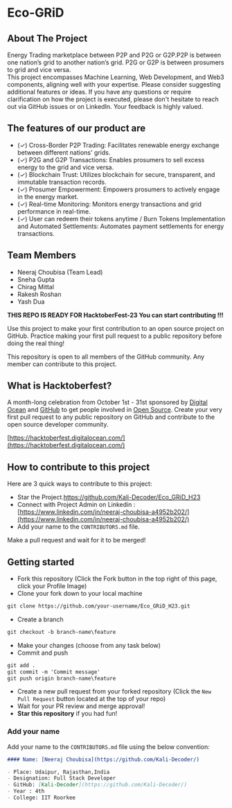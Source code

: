 # Eco-GRiD
## About The Project
Energy Trading marketplace between P2P and P2G or G2P.P2P is between  one nation’s  grid to another nation’s  grid.  P2G or G2P is between prosumers to grid and vice versa.
<br>
This project encompasses Machine Learning, Web Development, and Web3 components, aligning well with your expertise. Please consider suggesting additional features or ideas. If you have any questions or require clarification on how the project is executed, please don't hesitate to reach out via GitHub issues or on LinkedIn. Your feedback is highly valued.
## The features of our product are 
- (✓) Cross-Border P2P Trading: Facilitates renewable energy exchange between different nations' grids.
- (✓) P2G and G2P Transactions: Enables prosumers to sell excess energy to the grid and vice versa.
- (✓) Blockchain Trust: Utilizes blockchain for secure, transparent, and immutable transaction records.
- (✓) Prosumer Empowerment: Empowers prosumers to actively engage in the energy market.
- (✓) Real-time Monitoring: Monitors energy transactions and grid performance in real-time.
- (✓) User can redeem their tokens anytime / Burn Tokens Implementation and Automated Settlements: Automates payment settlements for energy transactions.

## Team Members
- Neeraj Choubisa (Team Lead)
- Sneha Gupta
- Chirag Mittal
- Rakesh Roshan
- Yash Dua


**THIS REPO IS READY FOR HacktoberFest-23 You can start contributing !!!**

Use this project to make your first contribution to an open source project on GitHub. Practice making your first pull request to a public repository before doing the real thing!

This repository is open to all members of the GitHub community. Any member can contribute to this project.

## What is Hacktoberfest?
A month-long celebration from October 1st - 31st sponsored by [Digital Ocean](https://hacktoberfest.digitalocean.com/) and [GitHub](https://github.com/blog/2433-celebrate-open-source-this-october-with-hacktoberfest) to get people involved in [Open Source](https://github.com/open-source). Create your very first pull request to any public repository on GitHub and contribute to the open source developer community.

[https://hacktoberfest.digitalocean.com/](https://hacktoberfest.digitalocean.com/)

## How to contribute to this project
Here are 3 quick ways to contribute to this project:
* Star the Project.https://github.com/Kali-Decoder/Eco_GRiD_H23
* Connect with Project Admin on Linkedin : [https://www.linkedin.com/in/neeraj-choubisa-a4952b202/](https://www.linkedin.com/in/neeraj-choubisa-a4952b202/)
* Add your name to the `CONTRIBUTORS.md` file.
  
Make a pull request and wait for it to be merged!

## Getting started
* Fork this repository (Click the Fork button in the top right of this page, click your Profile Image)
* Clone your fork down to your local machine

```markdown
git clone https://github.com/your-username/Eco_GRiD_H23.git
```

* Create a branch

```markdown
git checkout -b branch-name\feature
```

* Make your changes (choose from any task below)
* Commit and push

```markdown
git add .
git commit -m 'Commit message'
git push origin branch-name\feature
```

* Create a new pull request from your forked repository (Click the `New Pull Request` button located at the top of your repo)
* Wait for your PR review and merge approval!
* __Star this repository__ if you had fun!

### Add your name
Add your name to the `CONTRIBUTORS.md` file using the below convention:

```markdown
#### Name: [Neeraj Choubisa](https://github.com/Kali-Decoder/)

- Place: Udaipur, Rajasthan,India
- Designation: Full Stack Developer
- GitHub: [Kali-Decoder](https://github.com/Kali-Decoder/)
- Year : 4th
- College: IIT Roorkee
```





